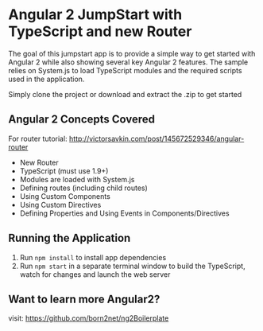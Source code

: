 # Angular 2 JumpStart with TypeScript and new Router

The goal of this jumpstart app is to provide
a simple way to get started with Angular 2 while also showing several key Angular 2 features. The sample
relies on System.js to load TypeScript modules and the required scripts used in the application.

Simply clone the project or download and extract the .zip to get started

## Angular 2 Concepts Covered

For router tutorial: http://victorsavkin.com/post/145672529346/angular-router

* New Router
* TypeScript (must use 1.9+)
* Modules are loaded with System.js
* Defining routes (including child routes)
* Using Custom Components
* Using Custom Directives
* Defining Properties and Using Events in Components/Directives

## Running the Application

1. Run `npm install` to install app dependencies
2. Run `npm start` in a separate terminal window to build the TypeScript, watch for changes and launch the web server

## Want to learn more Angular2?
visit: https://github.com/born2net/ng2Boilerplate

